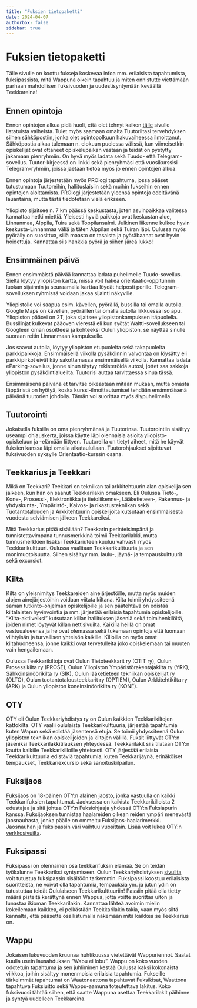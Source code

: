 ```yaml
---
title: "Fuksien tietopaketti"
date: 2024-04-07
authorbox: false
sidebar: true
---
```


# Fuksien tietopaketti

Tälle sivulle on koottu fukseja koskevaa infoa mm. erilaisista tapahtumista, fuksipassista, mitä Wappuna oikein tapahtuu ja miten onnistutte viettämään parhaan mahdollisen fuksivuoden ja uudestisyntymään keväällä Teekkareina!

## Ennen opintoja

Ennen opintojen alkua pidä huoli, että olet tehnyt kaiken [tälle](https://www.oulu.fi/fi/opiskelijalle/opintojen-aloittaminen) sivulle listatuista vaiheista. Tulet myös saamaan omalta Tuutoriltasi tervehdyksen siihen sähköpostiin, jonka olet opintopolkuun hakuvaiheessa ilmoittanut. Sähköpostia alkaa tulemaan n. elokuun puolessa välissä, kun viimeisetkin opiskelijat ovat ottaneet opiskelupaikan vastaan ja teidät on pystytty jakamaan pienryhmiin. On hyvä myös ladata sekä Tuudo- että Telegram-sovellus. Tuutor-kirjeessä on linkki sekä pienryhmäsi että vuosikurssisi Telegram-ryhmiin, joissa jaetaan tietoa myös jo ennen opintojen alkua.

Ennen opintoja järjestetään myös PROlogi tapahtuma, jossa pääset tutustumaan Tuutoreihin, hallituslaisiin sekä muihin fukseihin ennen opintojen aloittamista. PROlogi järjestetään yleensä opintoja edeltävänä lauantaina, mutta tästä tiedotetaan vielä erikseen.

Yliopisto sijaitsee n. 7 km päässä keskustasta, joten asuinpaikkaa valitessa kannattaa hetki miettiä. Yleisesti hyviä paikkoja ovat keskustan alue, Linnanmaa, Alppila, Tuira sekä Toppilansalmi. Julkinen liikenne kulkee hyvin keskusta-Linnanmaa väliä ja täten Alppilan sekä Tuiran läpi. Oulussa myös pyöräily on suosittua, sillä maasto on tasaista ja pyöräbaanat ovat hyvin hoidettuja. Kannattaa siis hankkia pyörä ja siihen järeä lukko!

## Ensimmäinen päivä

Ennen ensimmäistä päivää kannattaa ladata puhelimelle Tuudo-sovellus. Sieltä löytyy yliopiston kartta, missä voit hakea orientaatio-oppitunnin luokan sijainnin ja seuraamalla karttaa löydät helposti perille. Telegram-sovelluksen ryhmissä voidaan jakaa sijainti näkyville.

Yliopistolle voi saapua esim. kävellen, pyörällä, bussilla tai omalla autolla. Google Maps on kävellen, pyöräillen tai omalla autolla liikkuessa iso apu. Yliopiston pääovi on 2T, joka sijaitsee yliopistonkampuksen itäpuolella. Bussilinjat kulkevat pääoven vierestä eli kun syötät Waltti-sovellukseen tai Googleen oman osoitteesi ja kohteeksi Oulun yliopiston, se näyttää sinulle suoraan reitin Linnanmaan kampukselle.

Jos saavut autolla, löytyy yliopiston etupuolelta sekä takapuolelta parkkipaikkoja. Ensimmäisellä viikolla pysäköinnin valvontaa on löysätty eli parkkipirkot eivät käy sakottamassa ensimmäisellä viikolla. Kannattaa ladata eParking-sovellus, jonne sinun täytyy rekisteröidä autosi, jottet saa sakkoja yliopiston pysäköintialueilta. Tuutorisi auttaa tarvittaessa sinua tässä.

Ensimmäisenä päivänä et tarvitse oikeastaan mitään mukaan, mutta omasta läppäristä on hyötyä, koska kurssi-ilmoittautumiset tehdään ensimmäisenä päivänä tuutorien johdolla. Tämän voi suorittaa myös älypuhelimella.

## Tuutorointi

Jokaisella fuksilla on oma pienryhmänsä ja Tuutorinsa. Tuutorointiin sisältyy useampi ohjauskerta, joissa käytte läpi olennaisia asioita yliopisto-opiskeluun ja -elämään liittyen. Tuutoreilla on tietyt aiheet, mitä he käyvät fuksien kanssa läpi omalla aikataulullaan. Tuutorohjaukset sijoittuvat fuksivuoden syksylle Orientaatio-kurssin osana. 

## Teekkarius ja Teekkari

Mikä on Teekkari? Teekkari on tekniikan tai arkkitehtuurin alan opiskelija sen jälkeen, kun hän on saanut Teekkarilakin omakseen. Eli Oulussa Tieto-, Kone-, Prosessi-, Elektroniikka ja tietoliikenne-, Lääketieteen-, Rakennus- ja yhdyskunta-, Ympäristö-, Kaivos- ja rikastustekniikan sekä Tuotantotalouden ja Arkkitehtuurin opiskelijoita kutsutaan ensimmäisestä vuodesta selviämisen jälkeen Teekkareiksi.

Mitä Teekkarius pitää sisällään? Teekkarin perinteisimpänä ja tunnistettavimpana tunnusmerkkinä toimii Teekkarilakki, mutta tunnusmerkkien lisäksi Teekkariuteen kuuluu vahvasti myös Teekkarikulttuuri. Oulussa vaalitaan Teekkarikulttuuria ja sen monimuotoisuutta. Siihen sisältyy mm. laulu-, jäynä- ja tempauskulttuurit sekä excursiot.

## Kilta

Kilta on yleisnimitys Teekkareiden ainejärjestöille, mutta myös muiden alojen ainejärjestöihin voidaan viitata kiltana. Kilta toimii yhdyssiteenä saman tutkinto-ohjelman opiskelijoille ja sen päätehtävä on edistää kiltalaisten hyvinvointia ja mm. järjestää erilaisia tapahtumia opiskelijoille. ”Kilta-aktiiveiksi” kutsutaan killan hallituksen jäseniä sekä toimihenkilöitä, joiden nimet löytyvät killan nettisivuilta. Kaikilla heillä on omat vastuualueensa ja he ovat olemassa sekä tukemaan opintoja että luomaan viihtyisän ja turvallisen yhteisön kaikille. Killoilla on myös omat kiltahuoneensa, jonne kaikki ovat tervetulleita joko opiskelemaan tai muuten vain hengailemaan.

Oulussa Teekkarikiltoja ovat Oulun Tietoteekkarit ry (OTiT ry), Oulun Prosessikilta ry (PROSE), Oulun Yliopiston Ympäristörakentajakilta ry (YRK), Sähköinsinöörikilta ry (SIK), Oulun lääketieteen tekniikan opiskelijat ry (OLTO), Oulun tuotantotalousteekkarit ry (OPTIEM), Oulun Arkkitehtikilta ry (ARK) ja Oulun yliopiston koneinsinöörikilta ry (KONE).

## OTY
OTY eli Oulun Teekkariyhdistys ry on Oulun kaikkien Teekkarikiltojen kattokilta. OTY vaalii oululaista Teekkarikulttuuria, järjestää tapahtumia kuten Wapun sekä edistää jäsentensä etuja. Se toimii yhdyssiteenä Oulun yliopiston tekniikan opiskelijoiden ja kiltojen välillä. Fuksit liittyvät OTY:n jäseniksi Teekkarilakkitilauksen yhteydessä. Teekkarilakit siis tilataan OTY:n kautta kaikille Teekkarikilloille yhteisesti. OTY järjestää erilaisia Teekkarikulttuuria edistäviä tapahtumia, kuten Teekkarijäynä, erinäköiset tempaukset, Teekkariexcursio sekä sanoituskilpailun.

## Fuksijaos
Fuksijaos on 18-päinen OTY:n alainen jaosto, jonka vastuulla on kaikki Teekkarifuksien tapahtumat. Jaoksessa on kaikista Teekkarikilloista 2 edustajaa ja sitä johtaa OTY:n Fuksiohjaaja yhdessä OTY:n Fuksiapurin kanssa. Fuksijaoksen tunnistaa haalareiden oikean reiden ympäri menevästä jaosnauhasta, jonka päälle on ommeltu Fuksijaos-haalarimerkki. Jaosnauhan ja fuksipassin väri vaihtuu vuosittain. Lisää voit lukea OTY:n [verkkosivuilta](https://www.oty.fi/fi/fuksijaos/).

## Fuksipassi
Fuksipassi on olennainen osa teekkarifuksin elämää. Se on teidän työkalunne Teekkariksi syntymiseen. Oulun Teekkariyhdistyksen [sivuilta](https://www.oty.fi/fi/fuksipassi/) voit tutustua fuksipassin sisältöön tarkemmin. Fuksipassi koostuu erilaisista suoritteista, ne voivat olla tapahtumia, tempauksia ym. ja jutun ydin on tutustuttaa teidät Oululaiseen Teekkarikulttuuriin! Passiin pitää olla tietty määrä pisteitä kerättynä ennen Wappua, jotta voitte suorittaa uiton ja lunastaa ikioman Teekkarilakin. Kannattaa lähteä avoimin mielin kokeilemaan kaikkea, ei pelkästään Teekkarilakin takia, vaan myös siltä kannalta, että pääsette osallistumalla näkemään mitä kaikkea se Teekkarius on.

## Wappu

Jokaisen lukuvuoden kruunaa huhtikuussa vietettävät Wappuriennot. Saatat kuulla usein lausahduksen ”Wabu ei lobu”. Wappu on koko vuoden odotetuin tapahtuma ja sen juhliminen kestää Oulussa kaksi kokonaista viikkoa, joihin sisältyy monenmoisia erilaisia tapahtumia. Fukseille tärkeimmät tapahtumat on Waatonaattona tapahtuvat Fuksikisat, Waattona tapahtuva Fuksiuitto sekä Wappu-aamuna toteutettava lakitus. Koko fuksivuosi tähtää siihen, että saatte Wappuna asettaa Teekkarilakit päihinne ja syntyä uudelleen Teekkareina.
